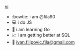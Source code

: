 hi
- :bowtie:	i am @fila90
- :computer:	i do JS
- :seedling: 	i am learning Go
- :chart_with_upwards_trend:	i am getting better at SQL
- :e-mail:	ivan.filipovic.fila@gmail.com

<!---
fila90/fila90 is a ✨ special ✨ repository because its `README.md` (this file) appears on your GitHub profile.
You can click the Preview link to take a look at your changes.
--->
